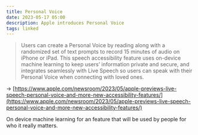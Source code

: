 ```yaml
---
title: Personal Voice
date: 2023-05-17 05:00
description: Apple introduces Personal Voice
tags: linked
---
```


> Users can create a Personal Voice by reading along with a randomized set of text prompts to record 15 minutes of audio on iPhone or iPad. This speech accessibility feature uses on-device machine learning to keep users’ information private and secure, and integrates seamlessly with Live Speech so users can speak with their Personal Voice when connecting with loved ones.

→ [https://www.apple.com/newsroom/2023/05/apple-previews-live-speech-personal-voice-and-more-new-accessibility-features/](https://www.apple.com/newsroom/2023/05/apple-previews-live-speech-personal-voice-and-more-new-accessibility-features/)

On device machine learning for an feature that will be used by people for who it really matters.
